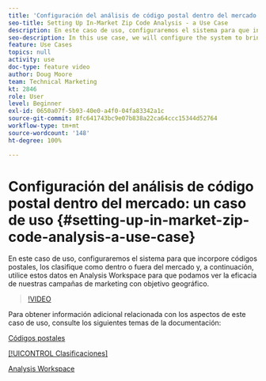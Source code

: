 ```yaml
---
title: 'Configuración del análisis de código postal dentro del mercado: un caso de uso'
seo-title: Setting Up In-Market Zip Code Analysis - a Use Case
description: En este caso de uso, configuraremos el sistema para que incorpore códigos postales, los clasifique como dentro o fuera del mercado y, a continuación, utilice estos datos en Analysis Workspace para que podamos ver la eficacia de nuestras campañas de marketing con objetivo geográfico.
seo-description: In this use case, we will configure the system to bring in zip codes, classify them as in-market or out-of-market, and then use this data in Analysis Workspace so that we can see the effectiveness of our geo-targeted marketing campaigns.
feature: Use Cases
topics: null
activity: use
doc-type: feature video
author: Doug Moore
team: Technical Marketing
kt: 2846
role: User
level: Beginner
exl-id: 0650a07f-5b93-40e0-a4f0-04fa83342a1c
source-git-commit: 8fc641743bc9e07b838a22ca64ccc15344d52764
workflow-type: tm+mt
source-wordcount: '148'
ht-degree: 100%

---
```


# Configuración del análisis de código postal dentro del mercado: un caso de uso {#setting-up-in-market-zip-code-analysis-a-use-case}

En este caso de uso, configuraremos el sistema para que incorpore códigos postales, los clasifique como dentro o fuera del mercado y, a continuación, utilice estos datos en Analysis Workspace para que podamos ver la eficacia de nuestras campañas de marketing con objetivo geográfico.

>[!VIDEO](https://video.tv.adobe.com/v/27052/?quality=12&learn=on)

Para obtener información adicional relacionada con los aspectos de este caso de uso, consulte los siguientes temas de la documentación:

[Códigos postales](https://experienceleague.adobe.com/docs/analytics/components/dimensions/zip-code.html?lang=es)

[[!UICONTROL Clasificaciones]](https://experienceleague.adobe.com/docs/analytics/components/classifications/c-classifications.html?lang=es)

[Analysis Workspace](https://experienceleague.adobe.com/docs/analytics/analyze/analysis-workspace/home.html?lang=es)
